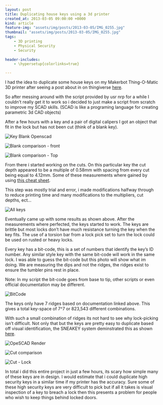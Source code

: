 ```yaml
---
layout: post
title: Duplicating house keys using a 3d printer
created_at: 2013-03-05 09:00:00 +0000
kind: article
feature-img: "assets/img/posts/2013-03-05/IMG_0255.jpg"
thumbnail: "assets/img/posts/2013-03-05/IMG_0255.jpg"
tags:
    - 3D printing
    - Physical Security
    - Security
 
header-includes:
    - \hypersetup{colorlinks=true}

---
```


I had the idea to duplicate some house keys on my Makerbot Thing-O-Matic 3D printer after seeing a post about in on thingiverse [here](http://www.thingiverse.com/thing:8925).

So after messing around with the script provided by usr nrp for a while I couldn't really get it to work so i decided to just make a script from scratch to improve my SCAD skills. (SCAD is like a programing language for creating parametric 3d CAD objects)

After a few hours with a key and a pair of digital calipers I got an object that fit in the lock but has not been cut (think of a blank key).

![Key Blank Openscad](/assets/img/posts/2013-03-05/key.jpg)

![Blank comparison - front](/assets/img/posts/2013-03-05/Blank-comparison-2.jpg)

![Blank comparison - Top](/assets/img/posts/2013-03-05/Blank-comparison.jpg)

From there i started working on the cuts. On this particular key the cut depth appeared to be a multiple of 0.58mm with spacing from every cut being equal to 4.12mm. Some of these measurements where gained by using [this cheat sheet](http://web.archive.org/web/20050217020917fw_/http://dlaco.com/spacing/tips.htm).

This step was mostly trial and error, i made modifications halfway through to reduce printing time and many modifications to the multipliers, cut depths, ect…

![All keys](/assets/img/posts/2013-03-05/IMG_0255.jpg)

Eventually came up with some results as shown above. After the measurements where perfected, the keys started to work. The keys are brittle but most locks don’t have much resistance turning the key when the key fits. The use of a torsion bar from a lock pick set to turn the lock could be used on rusted or heavy locks.

Every key has a bit-code, this is a set of numbers that identify the key’s ID number. Any similar style key with the same bit-code will work in the same lock. I was able to guess the bit-code but this photo will show what im doing. We are measuring the dips and not the ridges, the ridges exist to ensure the tumbler pins rest in place.

Note: In my script the bit-code goes from base to tip, other scripts or even official documentation may be different.

![BitCode](/assets/img/posts/2013-03-05/BitCode.jpg)

The keys only have 7 ridges based on documentation linked above. This gives a total key-space of 7^7 or 823,543 different combinations.

With such a small combination of ridges its not hard to see why lock-picking isn’t difficult. Not only that but the keys are pretty easy to duplicate based off visual identification, the SNEAKEY system deminstrated this as shown [here](http://www.schneier.com/blog/archives/2011../duplicating_phy.html).

![OpeSCAD Render](/assets/img/posts/2013-03-05/OpeSCAD-Render.png)

![Cut comparison](/assets/img/posts/2013-03-05/Cut-comparison.jpg)

![Cut - Lock](/assets/img/posts/2013-03-05/CutLock.jpg)

In total i did this entire project in just a few hours, its scary how simple many of these keys are in design. I would estimate that i could duplicate high security keys in a similar time if my printer has the accuracy. Sure some of these high security keys are very difficult to pick but if all it takes is visual inspection of a key to breach a lock then this presents a problem for people who wish to keep things behind locked doors.
